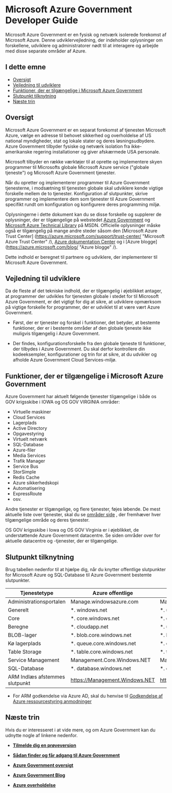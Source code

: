 <properties 
    pageTitle="Azure Government Udviklervejledning" 
    description="Dette giver en sammenligning af funktioner og vejledning om udvikling af programmer til Azure Government" 
    services="" 
    cloud="gov"
    documentationCenter="" 
    authors="Joharve2" 
    manager="Chrisnie" 
    editor=""/>

<tags 
    ms.service="multiple" 
    ms.devlang="na" 
    ms.topic="article" 
    ms.tgt_pltfrm="na" 
    ms.workload="azure-government" 
    ms.date="10/29/2015" 
    ms.author="jharve"/>


#  <a name="microsoft-azure-government-developer-guide"></a>Microsoft Azure Government Developer Guide 

<p> Microsoft Azure Government er en fysisk og netværk isolerede forekomst af Microsoft Azure.  Denne udviklervejledning, der indeholder oplysninger om forskellene, udviklere og administratorer nødt til at interagere og arbejde med disse separate områder af Azure.

<!--Table of contents for topic, the words in brackets must match the heading wording exactly-->


## <a name="in-this-topic"></a>I dette emne


+ [Oversigt](#Overview)
+ [Vejledning til udviklere](#Guidance)
+ [Funktioner, der er tilgængelige i Microsoft Azure Government](#Features)
+ [Slutpunkt tilknytning](#Endpoint)
+ [Næste trin](#next)


## <a name="Overview"></a>Oversigt

Microsoft Azure Government er en separat forekomst af tjenesten Microsoft Azure, vælge en adresse til behovet sikkerhed og overholdelse af US national myndigheder, stat og lokale stater og deres løsningsudbydere. Azure Government tilbyder fysiske og netværk isolation fra ikke-amerikanske regering installationer og giver afskærmede USA personale. 

Microsoft tilbyder en række værktøjer til at oprette og implementere skyen programmer til Microsofts globale Microsoft Azure service ("globale tjeneste") og Microsoft Azure Government tjenester.

Når du opretter og implementerer programmer til Azure Government tjenesterne, i modsætning til tjenesten globale skal udviklere kende vigtige forskelle mellem de to tjenester.  Konfiguration af slutpunkter, skrive programmer og implementere dem som tjenester til Azure Government specifikt rundt om konfiguration og konfigurere deres programming miljø.

Oplysningerne i dette dokument kan du se disse forskelle og supplerer de oplysninger, der er tilgængelige på webstedet [Azure Government](http://www.azure.com/gov "Azure Government") og [Microsoft Azure Technical Library](http://msdn.microsoft.com/cloud-app-development-msdn "MSDN") på MSDN. Officielle oplysninger måske også er tilgængelig på mange andre steder såsom den [Microsoft Azure Trust Center] (https://azure.microsoft.com/support/trust-center/ "Microsoft Azure Trust Center" /), [Azure dokumentation Center](https://azure.microsoft.com/documentation/) og i [Azure blogge] (https://azure.microsoft.com/blog/ "Azure blogge" /). 

Dette indhold er beregnet til partnere og udviklere, der implementerer til Microsoft Azure Government.



## <a name="Guidance"></a>Vejledning til udviklere
Da de fleste af det tekniske indhold, der er tilgængelig i øjeblikket antager, at programmer der udvikles for tjenesten globale i stedet for til Microsoft Azure Government, er det vigtigt for dig at sikre, at udviklere opmærksom på vigtige forskelle for programmer, der er udviklet til at være vært Azure Government.

- Først, der er tjenester og forskel i funktioner, det betyder, at bestemte funktioner, der er i bestemte områder af den globale tjeneste ikke muligvis tilgængelig i Azure Government.

- Der findes, konfigurationsforskelle fra den globale tjeneste til funktioner, der tilbydes i Azure Government.  Du skal derfor kontrollere din kodeeksempler, konfigurationer og trin for at sikre, at du udvikler og afholde Azure Government Cloud Services-miljø.


## <a name="Features"></a>Funktioner, der er tilgængelige i Microsoft Azure Government
Azure Government har aktuelt følgende tjenester tilgængelige i både os GOV krigsskibe i IOWA og OS GOV VIRGINIA områder:

- Virtuelle maskiner
- Cloud Services
- Lagerplads
- Active Directory
- Opgavestyring
- Virtuelt netværk
- SQL-Database
- Azure-filer
- Media Services
- Trafik Manager
- Service Bus
- StorSimple
- Redis Cache
- Azure sikkerhedskopi
- Automatisering
- ExpressRoute
- osv.

Andre tjenester er tilgængelige, og flere tjenester, føjes løbende.  De mest aktuelle liste over tjenester, skal du se [områder side](https://azure.microsoft.com/regions/#services) , der fremhæver hver tilgængelige område og deres tjenester.  

OS GOV krigsskibe i Iowa og OS GOV Virginia er i øjeblikket, de understøttende Azure Government datacentre.  Se siden områder over for aktuelle datacentre og -tjenester, der er tilgængelige.

## <a name="Endpoint"></a>Slutpunkt tilknytning

Brug tabellen nedenfor til at hjælpe dig, når du knytter offentlige slutpunkter for Microsoft Azure og SQL-Database til Azure Government bestemte slutpunkter.


Tjenestetype|Azure offentlige|Azure Government
---|---|---
Administrationsportalen|Manage.windowsazure.com|Manage.windowsazure.us
Generelt|*. windows.net|*. usgovcloudapi.net
Core|*. core.windows.net|*. core.usgovcloudapi.net
Beregne|*. cloudapp.net|*. usgovcloudapp.net
BLOB-lager|*. blob.core.windows.net|   *. blob.core.usgovcloudapi.net
Kø lagerplads|*. queue.core.windows.net|*. queue.core.usgovcloudapi.net
Table Storage|*. table.core.windows.net|*. table.core.usgovcloudapi.net
Service Management|Management.Core.Windows.NET|Management.Core.usgovcloudapi.NET
SQL-Database|*. database.windows.net|*. database.usgovcloudapi.net
ARM Indlæs afstemmes slutpunkt|https://Management.Windows.NET|https://Management.usgovcloudapi.NET  

* For ARM godkendelse via Azure AD, skal du henvise til [Godkendelse af Azure ressourcestyring anmodninger](https://msdn.microsoft.com/library/azure/dn790557.aspx)

## <a name="next"></a>Næste trin

Hvis du er interesseret i at vide mere, og om Azure Government kan du udnytte nogle af linkene nedenfor.

- **[Tilmelde dig en prøveversion](https://azuregov.microsoft.com/trial/azuregovtrial)**

- **[Sådan finder og får adgang til Azure Government](http://azure.com/gov)**

- **[Azure Government oversigt](/azure-government-overview)**

- **[Azure Government Blog](http://blogs.msdn.com/b/azuregov/)**

- **[Azure overholdelse](https://azure.microsoft.com/support/trust-center/compliance/)**

<!--Anchors-->



<!-- Images. -->

[1]: ./media/azure-government-developer-guide/publisherguide.png


<!--Link references-->
[Link 1 to another azure.microsoft.com documentation topic]: virtual-machines-windows-hero-tutorial.md
[Link 2 to another azure.microsoft.com documentation topic]: web-sites-custom-domain-name.md
[Link 3 to another azure.microsoft.com documentation topic]: storage-whatis-account.md
